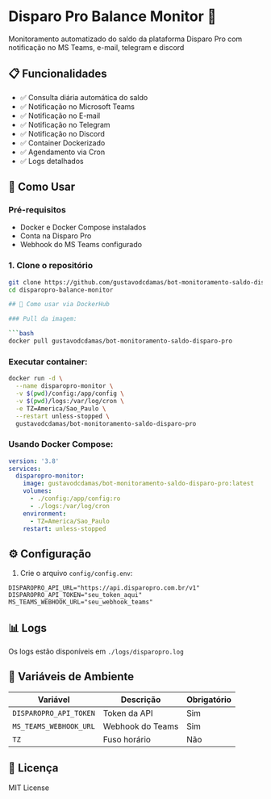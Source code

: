 # Disparo Pro Balance Monitor 🐋

Monitoramento automatizado do saldo da plataforma Disparo Pro com notificação no MS Teams, e-mail, telegram e discord

## 📋 Funcionalidades

- ✅ Consulta diária automática do saldo
- ✅ Notificação no Microsoft Teams
- ✅ Notificação no E-mail
- ✅ Notificação no Telegram
- ✅ Notificação no Discord
- ✅ Container Dockerizado
- ✅ Agendamento via Cron
- ✅ Logs detalhados

## 🚀 Como Usar

### Pré-requisitos
- Docker e Docker Compose instalados
- Conta na Disparo Pro
- Webhook do MS Teams configurado

### 1. Clone o repositório
```bash
git clone https://github.com/gustavodcdamas/bot-monitoramento-saldo-disparo-pro.git
cd disparopro-balance-monitor

## 🐋 Como usar via DockerHub

### Pull da imagem:

```bash
docker pull gustavodcdamas/bot-monitoramento-saldo-disparo-pro
```

### Executar container:

```bash
docker run -d \
  --name disparopro-monitor \
  -v $(pwd)/config:/app/config \
  -v $(pwd)/logs:/var/log/cron \
  -e TZ=America/Sao_Paulo \
  --restart unless-stopped \
  gustavodcdamas/bot-monitoramento-saldo-disparo-pro
```

### Usando Docker Compose:

```yaml
version: '3.8'
services:
  disparopro-monitor:
    image: gustavodcdamas/bot-monitoramento-saldo-disparo-pro:latest
    volumes:
      - ./config:/app/config:ro
      - ./logs:/var/log/cron
    environment:
      - TZ=America/Sao_Paulo
    restart: unless-stopped
```

## ⚙️ Configuração

1. Crie o arquivo `config/config.env`:

```env
DISPAROPRO_API_URL="https://api.disparopro.com.br/v1"
DISPAROPRO_API_TOKEN="seu_token_aqui"
MS_TEAMS_WEBHOOK_URL="seu_webhook_teams"
```

## 📊 Logs

Os logs estão disponíveis em `./logs/disparopro.log`

## 🔧 Variáveis de Ambiente

| Variável | Descrição | Obrigatório |
|----------|-----------|-------------|
| `DISPAROPRO_API_TOKEN` | Token da API | Sim |
| `MS_TEAMS_WEBHOOK_URL` | Webhook do Teams | Sim |
| `TZ` | Fuso horário | Não |

## 📝 Licença


MIT License
